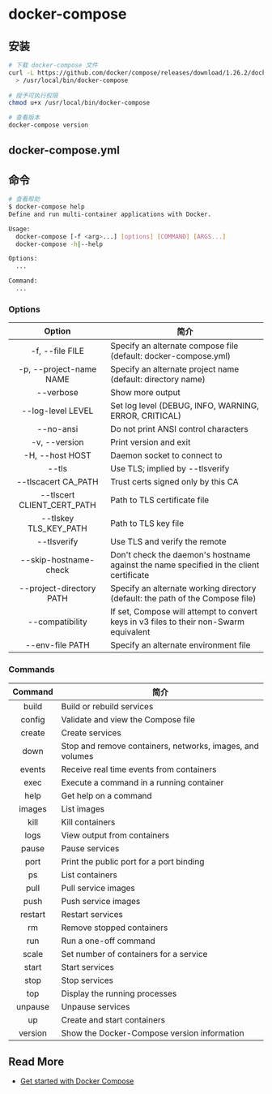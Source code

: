 # docker-compose



## 安装

```bash
# 下载 docker-compose 文件
curl -L https://github.com/docker/compose/releases/download/1.26.2/docker-compose-`uname -s`-`uname -m` \
  > /usr/local/bin/docker-compose
  
# 授予可执行权限
chmod u+x /usr/local/bin/docker-compose

# 查看版本
docker-compose version
```





## docker-compose.yml





## 命令

```bash
# 查看帮助
$ docker-compose help
Define and run multi-container applications with Docker.

Usage:
  docker-compose [-f <arg>...] [options] [COMMAND] [ARGS...]
  docker-compose -h|--help

Options:
  ...

Command:
  ...
```

### Options

| Option | 简介 |
| :--: | ---- |
| -f, --file FILE | Specify an alternate compose file (default: docker-compose.yml) |
| -p, --project-name NAME | Specify an alternate project name (default: directory name) |
| --verbose | Show more output |
| --log-level LEVEL | Set log level (DEBUG, INFO, WARNING, ERROR, CRITICAL) |
| --no-ansi | Do not print ANSI control characters |
| -v, --version | Print version and exit |
| -H, --host HOST | Daemon socket to connect to |
| --tls | Use TLS; implied by --tlsverify |
| --tlscacert CA_PATH | Trust certs signed only by this CA |
| --tlscert CLIENT_CERT_PATH | Path to TLS certificate file |
| --tlskey TLS_KEY_PATH | Path to TLS key file |
| --tlsverify | Use TLS and verify the remote |
| --skip-hostname-check | Don't check the daemon's hostname against the name specified in the client certificate |
| --project-directory PATH | Specify an alternate working directory (default: the path of the Compose file) |
| --compatibility | If set, Compose will attempt to convert keys in v3 files to their non-Swarm equivalent |
| --env-file PATH | Specify an alternate environment file |

### Commands

| Command | 简介 |
| :--: | ---- |
| build | Build or rebuild services |
| config | Validate and view the Compose file |
| create | Create services |
| down | Stop and remove containers, networks, images, and volumes |
| events | Receive real time events from containers |
| exec | Execute a command in a running container |
| help | Get help on a command |
| images | List images |
| kill | Kill containers |
| logs | View output from containers |
| pause | Pause services |
| port | Print the public port for a port binding |
| ps | List containers |
| pull | Pull service images |
| push | Push service images |
| restart | Restart services |
| rm | Remove stopped containers |
| run | Run a one-off command |
| scale | Set number of containers for a service |
| start | Start services |
| stop | Stop services |
| top | Display the running processes |
| unpause | Unpause services |
| up | Create and start containers |
| version | Show the Docker-Compose version information|



## Read More

- [Get started with Docker Compose](https://docs.docker.com/compose/gettingstarted/)